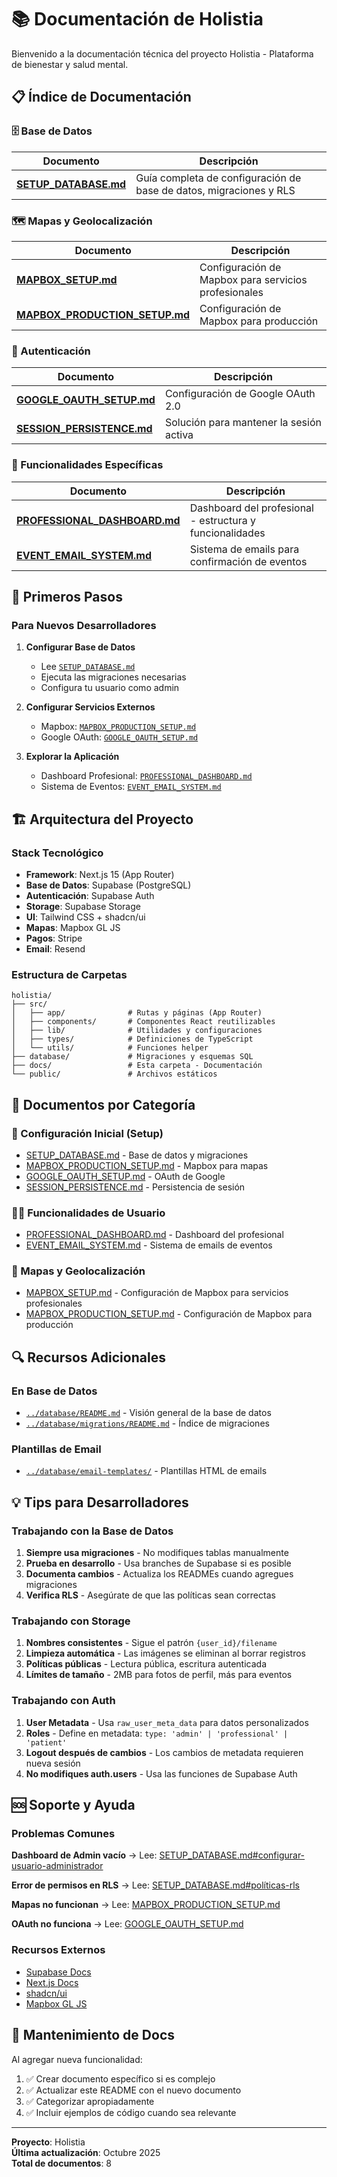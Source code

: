 # 📚 Documentación de Holistia

Bienvenido a la documentación técnica del proyecto Holistia - Plataforma de bienestar y salud mental.

## 📋 Índice de Documentación

### 🗄️ Base de Datos
| Documento | Descripción |
|-----------|-------------|
| **[SETUP_DATABASE.md](./SETUP_DATABASE.md)** | Guía completa de configuración de base de datos, migraciones y RLS |

### 🗺️ Mapas y Geolocalización
| Documento | Descripción |
|-----------|-------------|
| **[MAPBOX_SETUP.md](./MAPBOX_SETUP.md)** | Configuración de Mapbox para servicios profesionales |
| **[MAPBOX_PRODUCTION_SETUP.md](./MAPBOX_PRODUCTION_SETUP.md)** | Configuración de Mapbox para producción |

### 🔐 Autenticación
| Documento | Descripción |
|-----------|-------------|
| **[GOOGLE_OAUTH_SETUP.md](./GOOGLE_OAUTH_SETUP.md)** | Configuración de Google OAuth 2.0 |
| **[SESSION_PERSISTENCE.md](./SESSION_PERSISTENCE.md)** | Solución para mantener la sesión activa |

### 💼 Funcionalidades Específicas
| Documento | Descripción |
|-----------|-------------|
| **[PROFESSIONAL_DASHBOARD.md](./PROFESSIONAL_DASHBOARD.md)** | Dashboard del profesional - estructura y funcionalidades |
| **[EVENT_EMAIL_SYSTEM.md](./EVENT_EMAIL_SYSTEM.md)** | Sistema de emails para confirmación de eventos |

## 🚀 Primeros Pasos

### Para Nuevos Desarrolladores

1. **Configurar Base de Datos**
   - Lee [`SETUP_DATABASE.md`](./SETUP_DATABASE.md)
   - Ejecuta las migraciones necesarias
   - Configura tu usuario como admin

2. **Configurar Servicios Externos**
   - Mapbox: [`MAPBOX_PRODUCTION_SETUP.md`](./MAPBOX_PRODUCTION_SETUP.md)
   - Google OAuth: [`GOOGLE_OAUTH_SETUP.md`](./GOOGLE_OAUTH_SETUP.md)

3. **Explorar la Aplicación**
   - Dashboard Profesional: [`PROFESSIONAL_DASHBOARD.md`](./PROFESSIONAL_DASHBOARD.md)
   - Sistema de Eventos: [`EVENT_EMAIL_SYSTEM.md`](./EVENT_EMAIL_SYSTEM.md)

## 🏗️ Arquitectura del Proyecto

### Stack Tecnológico
- **Framework**: Next.js 15 (App Router)
- **Base de Datos**: Supabase (PostgreSQL)
- **Autenticación**: Supabase Auth
- **Storage**: Supabase Storage
- **UI**: Tailwind CSS + shadcn/ui
- **Mapas**: Mapbox GL JS
- **Pagos**: Stripe
- **Email**: Resend

### Estructura de Carpetas
```
holistia/
├── src/
│   ├── app/              # Rutas y páginas (App Router)
│   ├── components/       # Componentes React reutilizables
│   ├── lib/              # Utilidades y configuraciones
│   ├── types/            # Definiciones de TypeScript
│   └── utils/            # Funciones helper
├── database/             # Migraciones y esquemas SQL
├── docs/                 # Esta carpeta - Documentación
└── public/               # Archivos estáticos
```

## 📖 Documentos por Categoría

### 🔧 Configuración Inicial (Setup)
- [SETUP_DATABASE.md](./SETUP_DATABASE.md) - Base de datos y migraciones
- [MAPBOX_PRODUCTION_SETUP.md](./MAPBOX_PRODUCTION_SETUP.md) - Mapbox para mapas
- [GOOGLE_OAUTH_SETUP.md](./GOOGLE_OAUTH_SETUP.md) - OAuth de Google
- [SESSION_PERSISTENCE.md](./SESSION_PERSISTENCE.md) - Persistencia de sesión

### 👨‍💼 Funcionalidades de Usuario
- [PROFESSIONAL_DASHBOARD.md](./PROFESSIONAL_DASHBOARD.md) - Dashboard del profesional
- [EVENT_EMAIL_SYSTEM.md](./EVENT_EMAIL_SYSTEM.md) - Sistema de emails de eventos

### 📍 Mapas y Geolocalización
- [MAPBOX_SETUP.md](./MAPBOX_SETUP.md) - Configuración de Mapbox para servicios profesionales
- [MAPBOX_PRODUCTION_SETUP.md](./MAPBOX_PRODUCTION_SETUP.md) - Configuración de Mapbox para producción

## 🔍 Recursos Adicionales

### En Base de Datos
- [`../database/README.md`](../database/README.md) - Visión general de la base de datos
- [`../database/migrations/README.md`](../database/migrations/README.md) - Índice de migraciones

### Plantillas de Email
- [`../database/email-templates/`](../database/email-templates/) - Plantillas HTML de emails

## 💡 Tips para Desarrolladores

### Trabajando con la Base de Datos
1. **Siempre usa migraciones** - No modifiques tablas manualmente
2. **Prueba en desarrollo** - Usa branches de Supabase si es posible
3. **Documenta cambios** - Actualiza los READMEs cuando agregues migraciones
4. **Verifica RLS** - Asegúrate de que las políticas sean correctas

### Trabajando con Storage
1. **Nombres consistentes** - Sigue el patrón `{user_id}/filename`
2. **Limpieza automática** - Las imágenes se eliminan al borrar registros
3. **Políticas públicas** - Lectura pública, escritura autenticada
4. **Límites de tamaño** - 2MB para fotos de perfil, más para eventos

### Trabajando con Auth
1. **User Metadata** - Usa `raw_user_meta_data` para datos personalizados
2. **Roles** - Define en metadata: `type: 'admin' | 'professional' | 'patient'`
3. **Logout después de cambios** - Los cambios de metadata requieren nueva sesión
4. **No modifiques auth.users** - Usa las funciones de Supabase Auth

## 🆘 Soporte y Ayuda

### Problemas Comunes

**Dashboard de Admin vacío**
→ Lee: [SETUP_DATABASE.md#configurar-usuario-administrador](./SETUP_DATABASE.md)

**Error de permisos en RLS**
→ Lee: [SETUP_DATABASE.md#políticas-rls](./SETUP_DATABASE.md)

**Mapas no funcionan**
→ Lee: [MAPBOX_PRODUCTION_SETUP.md](./MAPBOX_PRODUCTION_SETUP.md)

**OAuth no funciona**
→ Lee: [GOOGLE_OAUTH_SETUP.md](./GOOGLE_OAUTH_SETUP.md)

### Recursos Externos
- [Supabase Docs](https://supabase.com/docs)
- [Next.js Docs](https://nextjs.org/docs)
- [shadcn/ui](https://ui.shadcn.com/)
- [Mapbox GL JS](https://docs.mapbox.com/mapbox-gl-js/)

## 🔄 Mantenimiento de Docs

Al agregar nueva funcionalidad:
1. ✅ Crear documento específico si es complejo
2. ✅ Actualizar este README con el nuevo documento
3. ✅ Categorizar apropiadamente
4. ✅ Incluir ejemplos de código cuando sea relevante

---

**Proyecto**: Holistia  
**Última actualización**: Octubre 2025  
**Total de documentos**: 8
